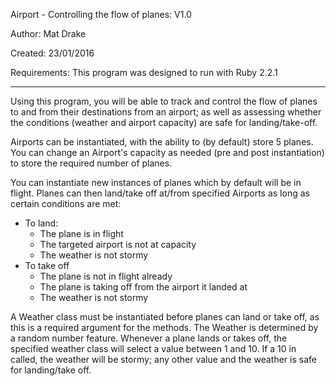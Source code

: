 Airport - Controlling the flow of planes: V1.0

Author: Mat Drake

Created: 23/01/2016

Requirements: This program was designed to run with Ruby 2.2.1

--------------------------------

Using this program, you will be able to track and control the flow of planes to and from their destinations from an airport; as well as assessing whether the conditions (weather and airport capacity) are safe for landing/take-off.

Airports can be instantiated, with the ability to (by default) store 5 planes. You can change an Airport's capacity as needed (pre and post instantiation) to store the required number of planes.

You can instantiate new instances of planes which by default will be in flight. Planes can then land/take off at/from specified Airports as long as certain conditions are met:

- To land:
  - The plane is in flight
  - The targeted airport is not at capacity
  - The weather is not stormy
- To take off
  - The plane is not in flight already
  - The plane is taking off from the airport it landed at
  - The weather is not stormy

A Weather class must be instantiated before planes can land or take off, as this is a required argument for the methods. The Weather is determined by a random number feature. Whenever a plane lands or takes off, the specified weather class will select a value between 1 and 10. If a 10 in called, the weather will be stormy; any other value and the weather is safe for landing/take off.
